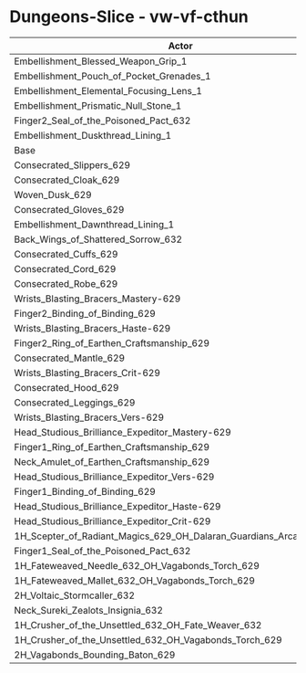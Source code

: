 # Dungeons-Slice - vw-vf-cthun
| Actor | DPS | Increase |
|---|:---:|:---:|
|Embellishment_Blessed_Weapon_Grip_1|1198121|3.87%|
|Embellishment_Pouch_of_Pocket_Grenades_1|1162690|0.80%|
|Embellishment_Elemental_Focusing_Lens_1|1158297|0.42%|
|Embellishment_Prismatic_Null_Stone_1|1154716|0.11%|
|Finger2_Seal_of_the_Poisoned_Pact_632|1153902|0.04%|
|Embellishment_Duskthread_Lining_1|1153523|0.01%|
|Base|1153463|0.00%|
|Consecrated_Slippers_629|1153317|-0.01%|
|Consecrated_Cloak_629|1153176|-0.02%|
|Woven_Dusk_629|1152656|-0.07%|
|Consecrated_Gloves_629|1152229|-0.11%|
|Embellishment_Dawnthread_Lining_1|1152220|-0.11%|
|Back_Wings_of_Shattered_Sorrow_632|1152107|-0.12%|
|Consecrated_Cuffs_629|1150097|-0.29%|
|Consecrated_Cord_629|1150021|-0.30%|
|Consecrated_Robe_629|1149840|-0.31%|
|Wrists_Blasting_Bracers_Mastery-629|1149491|-0.34%|
|Finger2_Binding_of_Binding_629|1148749|-0.41%|
|Wrists_Blasting_Bracers_Haste-629|1148640|-0.42%|
|Finger2_Ring_of_Earthen_Craftsmanship_629|1148299|-0.45%|
|Consecrated_Mantle_629|1148276|-0.45%|
|Wrists_Blasting_Bracers_Crit-629|1148059|-0.47%|
|Consecrated_Hood_629|1147884|-0.48%|
|Consecrated_Leggings_629|1147608|-0.51%|
|Wrists_Blasting_Bracers_Vers-629|1147107|-0.55%|
|Head_Studious_Brilliance_Expeditor_Mastery-629|1146910|-0.57%|
|Finger1_Ring_of_Earthen_Craftsmanship_629|1145485|-0.69%|
|Neck_Amulet_of_Earthen_Craftsmanship_629|1144933|-0.74%|
|Head_Studious_Brilliance_Expeditor_Vers-629|1143665|-0.85%|
|Finger1_Binding_of_Binding_629|1143656|-0.85%|
|Head_Studious_Brilliance_Expeditor_Haste-629|1141190|-1.06%|
|Head_Studious_Brilliance_Expeditor_Crit-629|1141047|-1.08%|
|1H_Scepter_of_Radiant_Magics_629_OH_Dalaran_Guardians_Arcanotool_632|1137536|-1.38%|
|Finger1_Seal_of_the_Poisoned_Pact_632|1136058|-1.51%|
|1H_Fateweaved_Needle_632_OH_Vagabonds_Torch_629|1131928|-1.87%|
|1H_Fateweaved_Mallet_632_OH_Vagabonds_Torch_629|1131767|-1.88%|
|2H_Voltaic_Stormcaller_632|1122287|-2.70%|
|Neck_Sureki_Zealots_Insignia_632|1109918|-3.78%|
|1H_Crusher_of_the_Unsettled_632_OH_Fate_Weaver_632|970125|-15.89%|
|1H_Crusher_of_the_Unsettled_632_OH_Vagabonds_Torch_629|968179|-16.06%|
|2H_Vagabonds_Bounding_Baton_629|937780|-18.70%|
